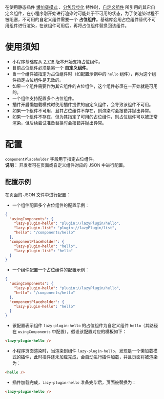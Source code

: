 在使用静态插件 [懒加载模式](https://opendocs.alipay.com/mini/plugin/plugin-usage#%E6%87%92%E5%8A%A0%E8%BD%BD%E6%A8%A1%E5%BC%8F) 、[分包异步化](https://opendocs.alipay.com/mini/057ht3) 特性时，[自定义组件](https://opendocs.alipay.com/mini/framework/custom-component-overview) 所引用的其它自定义组件，在小程序刚开始进行渲染时可能处于不可用的状态，为了使渲染过程不被阻塞，不可用的自定义组件需要一个 **占位组件**。基础库会用占位组件替代不可用组件进行渲染，在该组件可用后，再将占位组件替换回该组件。

# 使用须知

- 小程序基础库从 [2.7.18](https://opendocs.alipay.com/mini/framework/lib-upgrade-v2) 版本开始支持占位组件。
- 目前占位组件必须是另一个 **自定义组件**。
- 当一个组件被指定为占位组件时（如配置示例中的 `hello` 组件），再为这个组件指定占位组件是无效的。
- 如果一个组件需要作为其它组件的占位组件，这个组件必须在一开始就是可用的。
- 一个组件支持配置多个占位组件。
- 插件开启懒加载模式时使用插件提供的自定义组件，会导致该组件不可用。
- 如果一个组件不可用，且其占位组件不存在，则渲染时会报错并抛出异常。
- 如果一个组件不存在，但为其指定了可用的占位组件，则占位组件可以被正常渲染，但后续尝试准备替换时会报错并抛出异常。

# 配置
`componentPlaceholder` 字段用于指定占位组件。<br />**说明：** 开发者可在页面或自定义组件对应的 JSON 中进行配置。

## 配置示例
在页面的 JSON 文件中进行配置：

- 一个组件配置多个占位组件的配置示例：
```json
{
  "usingComponents": {
    "lazy-plugin-hello": "plugin://lazyPlugin/hello",
    "lazy-plugin-list": "plugin://lazyPlugin/list",
    "hello": "/components/hello"
  },
  "componentPlaceholder": {
    "lazy-plugin-hello": "hello",
    "lazy-plugin-list": "hello"
  }
}
```

- 一个组件配置一个占位组件的配置示例：
```json
{
  "usingComponents": {
    "lazy-plugin-hello": "plugin://lazyPlugin/hello",
    "hello": "/components/hello"
  },
  "componentPlaceholder": {
    "lazy-plugin-hello": "hello"
  }
}
```

   - 该配置表示组件 `lazy-plugin-hello` 的占位组件为自定义组件 `hello`（其路径在 `usingComponents` 中配置）。假设该配置对应的模板如下：
```html
<lazy-plugin-hello />
```

   - 小程序页面渲染时，当渲染到组件 `lazy-plugin-hello`，发现是一个懒加载模式的插件，此时插件还未加载完成，会自动进行插件加载，并且页面将被渲染为：
```html
<hello />
```

   - 插件加载完成，`lazy-plugin-hello` 准备完毕后，页面被替换为：
```html
<lazy-plugin-hello />
```


